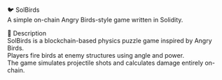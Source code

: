 🐦 SolBirds           
A simple on-chain Angry Birds-style game written in Solidity.      
         
🎯 Description     
SolBirds is a blockchain-based physics puzzle game inspired by Angry Birds.          
Players fire birds at enemy structures using angle and power.              
The game simulates projectile shots and calculates damage entirely on-chain.            
   
